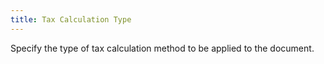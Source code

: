```yaml
---
title: Tax Calculation Type
---
```



Specify the type of tax calculation method to be applied to the document.
